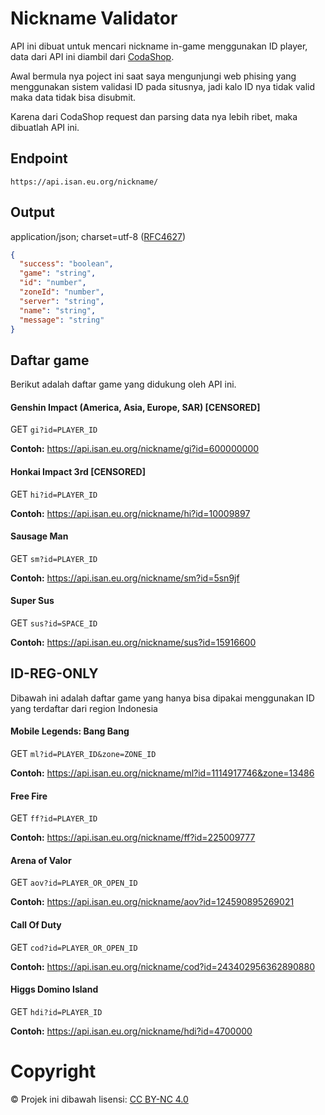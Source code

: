 # Nickname Validator
API ini dibuat untuk mencari nickname in-game menggunakan ID player, data dari API ini diambil dari [CodaShop](https://www.codashop.com/).

Awal bermula nya poject ini saat saya mengunjungi web phising yang menggunakan sistem validasi ID pada situsnya, jadi kalo ID nya tidak valid maka data tidak bisa disubmit.

Karena dari CodaShop request dan parsing data nya lebih ribet, maka dibuatlah API ini.
## Endpoint
```
https://api.isan.eu.org/nickname/
```
## Output
application/json; charset=utf-8 ([RFC4627](https://datatracker.ietf.org/doc/html/rfc4627))
```json
{
  "success": "boolean",
  "game": "string",
  "id": "number",
  "zoneId": "number",
  "server": "string",
  "name": "string",
  "message": "string"
}
```
## Daftar game
Berikut adalah daftar game yang didukung oleh API ini.
#### Genshin Impact (America, Asia, Europe, SAR) [CENSORED]
GET `gi?id=PLAYER_ID`

**Contoh:** https://api.isan.eu.org/nickname/gi?id=600000000
#### Honkai Impact 3rd [CENSORED]
GET `hi?id=PLAYER_ID`

**Contoh:** https://api.isan.eu.org/nickname/hi?id=10009897
#### Sausage Man
GET `sm?id=PLAYER_ID`

**Contoh:** https://api.isan.eu.org/nickname/sm?id=5sn9jf
#### Super Sus
GET `sus?id=SPACE_ID`

**Contoh:** https://api.isan.eu.org/nickname/sus?id=15916600
## ID-REG-ONLY
Dibawah ini adalah daftar game yang hanya bisa dipakai menggunakan ID yang terdaftar dari region Indonesia
#### Mobile Legends: Bang Bang
GET `ml?id=PLAYER_ID&zone=ZONE_ID`

**Contoh:** https://api.isan.eu.org/nickname/ml?id=1114917746&zone=13486
#### Free Fire
GET `ff?id=PLAYER_ID`

**Contoh:** https://api.isan.eu.org/nickname/ff?id=225009777
#### Arena of Valor
GET `aov?id=PLAYER_OR_OPEN_ID`

**Contoh:** https://api.isan.eu.org/nickname/aov?id=124590895269021
#### Call Of Duty
GET `cod?id=PLAYER_OR_OPEN_ID`

**Contoh:** https://api.isan.eu.org/nickname/cod?id=243402956362890880
#### Higgs Domino Island
GET `hdi?id=PLAYER_ID`

**Contoh:** https://api.isan.eu.org/nickname/hdi?id=4700000
# Copyright
© Projek ini dibawah lisensi: [CC BY-NC 4.0](https://creativecommons.org/licenses/by-nc/4.0/)
